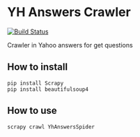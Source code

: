 # YH Answers Crawler 
[![Build Status](https://travis-ci.org/JoseRafael97/yh-answers-crawler.svg?branch=master)](https://travis-ci.org/JoseRafael97/yh-answers-crawler)

Crawler in Yahoo answers for get questions


## How to install
    pip install Scrapy
    pip install beautifulsoup4
    
    
## How to use
    scrapy crawl YhAnswersSpider
